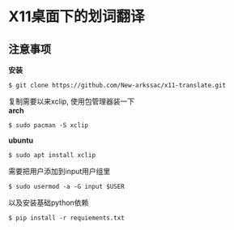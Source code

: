 # X11桌面下的划词翻译

## 注意事项

**安装** 
```shell
$ git clone https://github.com/New-arkssac/x11-translate.git
```

复制需要以来xclip, 使用包管理器装一下  
**arch**  
```shell
$ sudo pacman -S xclip
```

**ubuntu**  
```shell
$ sudo apt install xclip
```

需要把用户添加到input用户组里
```shell
$ sudo usermod -a -G input $USER  
```

以及安装基础python依赖
```shell
$ pip install -r requiements.txt 
```
